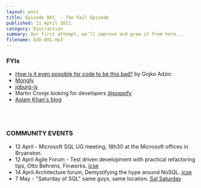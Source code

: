 ```yaml
---
layout: post
title: Episode 001  - The Fail Episode
published: 11 April 2011
category: Distraction
summary: Our first attempt, we'll improve and grow it from here...
filename: D2D.001.mp3
---
```


### FYIs

* [How is it even possible for code to be this bad?](http://mzan.si/Wg2n) by Gojko Adzic
* [Mongly](http://www.mongly.com)
* [joburg-js](http://mzan.si/nxm4)
* Martin Cronje looking for developers [@poppify](http://www.twitter.com/poppify)
* [Aslam Khan's blog](http://aslamkhan.net)
<br>
<br>

### COMMUNITY EVENTS

* 12 April - Microsoft SQL UG meeting, 18h30 at the Microsoft offices in Bryanston.
* 12 April Agile Forum - Test driven development with practical refactoring tips, Otto Behrens, Finworks. [jcse](http://jcse.org.za)
* 14 April Architecture forum, Demystifying the hype around NoSQL. [jcse](http://jcse.org.za)
* 7 May - "Saturday of SQL" same guys, same location. [Sql Saturday](http://www.sqlsaturday.com)
